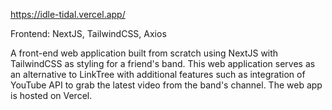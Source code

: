 https://idle-tidal.vercel.app/

Frontend: NextJS, TailwindCSS, Axios

A front-end web application built from scratch using NextJS with TailwindCSS as styling for a friend's band. This web application serves as an alternative to LinkTree with additional features such as integration of YouTube API to grab the latest video from the band's channel. The web app is hosted on Vercel.
